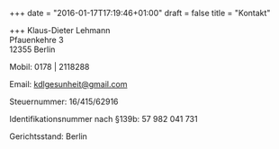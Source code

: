 +++
date = "2016-01-17T17:19:46+01:00"
draft = false
title = "Kontakt"

+++
Klaus-Dieter Lehmann<br/>
Pfauenkehre 3<br/>
12355 Berlin

Mobil: 0178 | 2118288

Email: kdlgesunheit@gmail.com

Steuernummer: 16/415/62916

Identifikationsnummer nach §139b: 57 982 041 731

Gerichtsstand: Berlin

